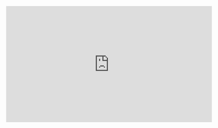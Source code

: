 <iframe width="560" height="315" src="https://www.youtube.com/embed/zw14x1eIjCI?si=3Zvw7id5sLq0NooO" title="YouTube video player" frameborder="0" allow="accelerometer; autoplay; clipboard-write; encrypted-media; gyroscope; picture-in-picture; web-share" referrerpolicy="strict-origin-when-cross-origin" allowfullscreen></iframe>
